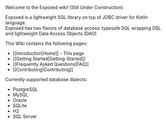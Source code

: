 Welcome to the Exposed wiki! (Still Under Construction)

Exposed is a lightweight SQL library on top of JDBC driver for Kotlin language.  
Exposed has two flavors of database access: typesafe SQL wrapping DSL and lightweight Data Access Objects (DAO)

This Wiki contains the following pages:

  * [[Introduction|Home]] - This page
  * [[Getting Started|Getting-Started]]
  * [[Frequently Asked Questions|FAQ]]
  * [[Contributing|Contributing]]

Currently supported database dialects:

* PostgreSQL
* MySQL
* Oracle
* SQLite
* H2
* SQL Server
